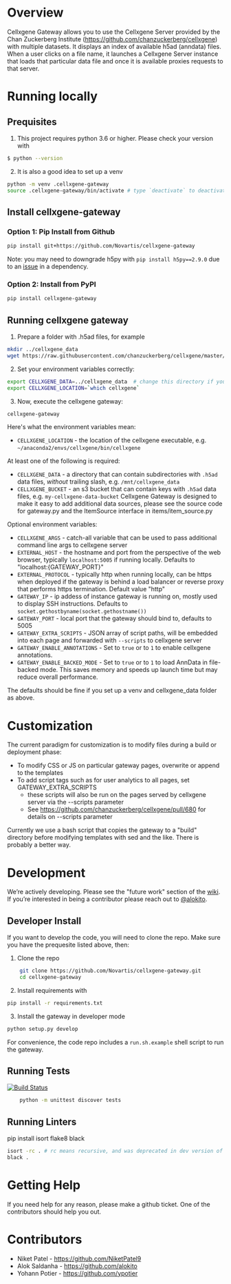# Overview

Cellxgene Gateway allows you to use the Cellxgene Server provided by the Chan Zuckerberg Institute (https://github.com/chanzuckerberg/cellxgene) with multiple datasets. It displays an index of available h5ad (anndata) files. When a user clicks on a file name, it launches a Cellxgene Server instance that loads that particular data file and once it is available  proxies requests to that server.

# Running locally

## Prequisites

1. This project requires python 3.6 or higher. Please check your version with

```bash
$ python --version
```

2. It is also a good idea to set up a venv

```bash
python -m venv .cellxgene-gateway
source .cellxgene-gateway/bin/activate # type `deactivate` to deactivate the venv
```

## Install cellxgene-gateway

### Option 1: Pip Install from Github

```bash
pip install git+https://github.com/Novartis/cellxgene-gateway
```
Note: you may need to downgrade h5py with `pip install h5py==2.9.0` due to an [issue](https://github.com/theislab/scanpy/issues/832) in a dependency.
### Option 2: Install from PyPI

```bash
pip install cellxgene-gateway
```

## Running cellxgene gateway

1. Prepare a folder with .h5ad files, for example

```bash
mkdir ../cellxgene_data
wget https://raw.githubusercontent.com/chanzuckerberg/cellxgene/master/example-dataset/pbmc3k.h5ad -O ../cellxgene_data/pbmc3k.h5ad
```


2. Set your environment variables correctly:

```bash
export CELLXGENE_DATA=../cellxgene_data  # change this directory if you put data in a different place.
export CELLXGENE_LOCATION=`which cellxgene`
```

3. Now, execute the cellxgene gateway:

```bash
cellxgene-gateway
```

Here's what the environment variables mean:

* `CELLXGENE_LOCATION` - the location of the cellxgene executable, e.g. `~/anaconda2/envs/cellxgene/bin/cellxgene`

At least one of the following is required:
* `CELLXGENE_DATA` - a directory that can contain subdirectories with `.h5ad` data files, *without* trailing slash, e.g. `/mnt/cellxgene_data`
* `CELLXGENE_BUCKET` - an s3 bucket that can contain keys with `.h5ad` data files, e.g. `my-cellxgene-data-bucket`
Cellxgene Gateway is designed to make it easy to add additional data sources, please see the source code for gateway.py and the ItemSource interface in items/item_source.py

Optional environment variables:
* `CELLXGENE_ARGS` - catch-all variable that can be used to pass additional command line args to cellxgene server
* `EXTERNAL_HOST` - the hostname and port from the perspective of the web browser, typically `localhost:5005` if running locally. Defaults to "localhost:{GATEWAY_PORT}"
* `EXTERNAL_PROTOCOL` - typically http when running locally, can be https when deployed if the gateway is behind a load balancer or reverse proxy that performs https termination. Default value "http"
* `GATEWAY_IP` - ip addess of instance gateway is running on, mostly used to display SSH instructions. Defaults to `socket.gethostbyname(socket.gethostname())`
* `GATEWAY_PORT` - local port that the gateway should bind to, defaults to 5005
* `GATEWAY_EXTRA_SCRIPTS` - JSON array of script paths, will be embedded into each page and forwarded with `--scripts` to cellxgene server
* `GATEWAY_ENABLE_ANNOTATIONS` - Set to `true` or to `1` to enable cellxgene annotations. 
* `GATEWAY_ENABLE_BACKED_MODE` - Set to `true` or to `1` to load AnnData in file-backed mode. This saves memory and speeds up launch time but may reduce overall performance.  

The defaults should be fine if you set up a venv and cellxgene_data folder as above.

# Customization

The current paradigm for customization is to modify files during a build or deployment phase:

* To modify CSS or JS on particular gateway pages, overwrite or append to the templates
* To add script tags such as for user analytics to all pages, set GATEWAY_EXTRA_SCRIPTS
  * these scripts will also be run on the pages served by cellxgene server via the --scripts parameter
  * See https://github.com/chanzuckerberg/cellxgene/pull/680 for details on --scripts parameter

Currently we use a bash script that copies the gateway to a "build" directory before modifying templates with sed and the like. There is probably a better way.

# Development

We’re actively developing.  Please see the "future work" section of the [wiki](https://github.com/Novartis/cellxgene-gateway/wiki#future-work). If you’re interested in being a contributor please reach out to [@alokito](https://github.com/alokito).

## Developer Install

If you want to develop the code, you will need to clone the repo. Make sure you have the prequesite listed above, then:

1. Clone the repo

```bash
    git clone https://github.com/Novartis/cellxgene-gateway.git
    cd cellxgene-gateway
```

2. Install requirements with

```bash
pip install -r requirements.txt
```

3. Install the gateway in developer mode

```bash
python setup.py develop
```

For convenience, the code repo includes a `run.sh.example` shell script to run the gateway.

## Running Tests

[![Build Status](https://travis-ci.org/Novartis/cellxgene-gateway.svg?branch=master)](https://travis-ci.org/Novartis/cellxgene-gateway)

```bash
    python -m unittest discover tests
```

## Running Linters

pip install isort flake8 black

```bash
isort -rc . # rc means recursive, and was deprecated in dev version of isort
black .
```

# Getting Help

If you need help for any reason, please make a github ticket. One of the contributors should help you out.

# Contributors

* Niket Patel - https://github.com/NiketPatel9
* Alok Saldanha - https://github.com/alokito
* Yohann Potier - https://github.com/ypotier
